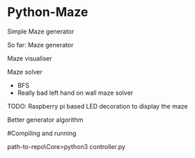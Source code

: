 # Python-Maze
Simple Maze generator

So far:
  Maze generator
  
  Maze visualiser
  
  Maze solver 
  - BFS
  - Really bad left hand on wall maze solver

TODO:
  Raspberry pi based LED decoration to display the maze
  
  Better generator algorithm
  
#Compiling and running

path-to-repo\Core>python3 controller.py
